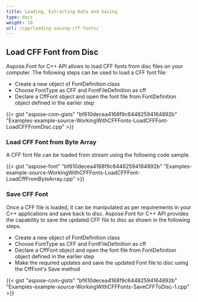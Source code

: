 ```yaml
---
title: Loading, Extracting Data and Saving
type: docs
weight: 10
url: /cpp/loading-saving-cff-fonts/
---
```

## **Load CFF Font from Disc**
Aspose.Font for C++ API allows to load CFF fonts from disc files on your computer. The following steps can be used to load a CFF font file:
 * Create a new object of FontDefinition class
 * Choose FontType as CFF and FontFileDefinition as cff
 * Declare a CffFont object and open the font file from FontDefinition object defined in the earlier step

{{< gist "aspose-com-gists" "bf610decea4168f9c64482594164892b" "Examples-example-source-WorkingWithCFFFonts-LoadCFFFont-LoadCFFFromDisc.cpp" >}}

### **Load CFF Font from Byte Array**
A CFF font file can be loaded from stream using the following code sample.

{{< gist "aspose-font" "bf610decea4168f9c64482594164892b" "Examples-example-source-WorkingWithCFFFonts-LoadCFFFont-LoadCffFromByteArray.cpp" >}}

### **Save CFF Font**
Once a CFF file is loaded, it can be manipulated as per requirements in your C++ applications and save back to disc. Aspose.Font for C++ API provides the capability to save the updated CFF file to disc as shown in the following steps.

 * Create a new object of FontDefinition class
 * Choose FontType as CFF and FontFileDefinition as cff
 * Declare a CffFont object and open the font file from FontDefinition object defined in the earlier step
 * Make the required updates and save the updated Font file to disc using the CffFont's Save method

 {{< gist "aspose-com-gists" "bf610decea4168f9c64482594164892b" "Examples-example-source-WorkingWithCFFFonts-SaveCFFToDisc-1.cpp" >}}
